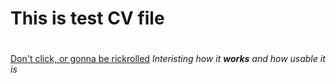 # This is test CV file <h1>
[Don't click, or gonna be rickrolled](https://www.youtube.com/watch?v=dQw4w9WgXcQ)
_Interisting how it **works** and how *usable* it is_